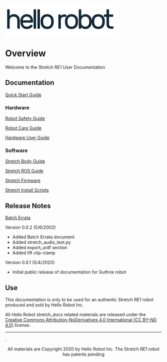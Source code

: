 ![](images/hello_robot_large_rs.png)

# Overview
Welcome to the Stretch RE1 User Documentation

## Documentation

[Quick Start Guide](quick_start_guide.md) 

### Hardware

[Robot Safety Guide](robot_safety_guide.md)

[Robot Care Guide](robot_care_guide.md)

[Hardware User Guide](hardware_user_guide.md)

### Software

[Stretch Body Guide](stretch_body_guide.md)

[Stretch ROS Guide](stretch_ros_guide.md)

[Stretch Firmware](https://github.com/hello-robot/stretch_firmware)

[Stretch Install Scripts](https://github.com/hello-robot/stretch_install)

## Release Notes
[Batch Errata](batch_errata.md)

Version 0.0.2 (5/6/2002)

* Added Batch Errata document
* Added stretch_audio_test.py
* Added export_urdf section
* Added lift clip-clamp

Version 0.0.1 (5/4/2020)

 * Initial public release of documentation for Guthrie robot

## Use

This documentation is only to be used for an authentic Stretch RE1 robot produced and sold by Hello Robot Inc. 

All Hello Robot stretch_docs related materials are released under the [Creative Commons Attribution-NoDerivatives 4.0 International (CC BY-ND 4.0)](https://creativecommons.org/licenses/by-nd/4.0) license.



------
.<div align="center"> All materials are Copyright 2020 by Hello Robot Inc. The Stretch RE1 robot has patents pending</div>
